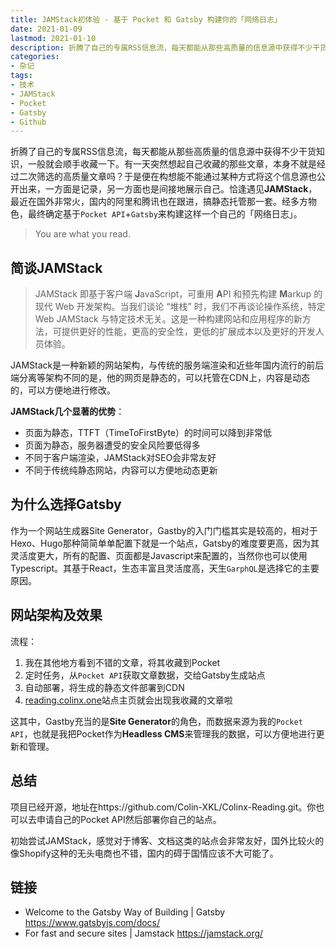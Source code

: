 ```yaml
---
title: JAMStack初体验 - 基于 Pocket 和 Gatsby 构建你的「网络日志」
date: 2021-01-09
lastmod: 2021-01-10
description: 折腾了自己的专属RSS信息流，每天都能从那些高质量的信息源中获得不少干货知识，一般就会顺手收藏一下。有一天突然想起自己收藏的那些文章，本身不就是经过二次筛选的高质量文章吗？于是便在构想能不能通过某种方式将这个信息源也公开出来，一方面是记录，另一方面也是间接地展示自己。恰逢遇见JAMStack，最近在国外非常火，国内的阿里和腾讯也在跟进，搞静态托管那一套。经多方物色，最终确定基于Pocket API+Gatsby来构建这样一个自己的「网络日志」。
categories:
- 杂记
tags:
- 技术
- JAMStack
- Pocket
- Gatsby
- Github
---
```


<!-- # JAMStack初体验 - 基于Pocket 和 Gatsby 构建你的「网络日志」 -->

折腾了自己的专属RSS信息流，每天都能从那些高质量的信息源中获得不少干货知识，一般就会顺手收藏一下。有一天突然想起自己收藏的那些文章，本身不就是经过二次筛选的高质量文章吗？于是便在构想能不能通过某种方式将这个信息源也公开出来，一方面是记录，另一方面也是间接地展示自己。恰逢遇见**JAMStack**，最近在国外非常火，国内的阿里和腾讯也在跟进，搞静态托管那一套。经多方物色，最终确定基于`Pocket API`+`Gatsby`来构建这样一个自己的「网络日志」。

> You are what you read.

## 简谈JAMStack

> JAMStack 即基于客户端 **J**avaScript，可重用 **A**PI 和预先构建 **M**arkup 的现代 Web 开发架构。当我们谈论 “堆栈” 时，我们不再谈论操作系统，特定 Web JAMStack 与特定技术无关。这是一种构建网站和应用程序的新方法，可提供更好的性能，更高的安全性，更低的扩展成本以及更好的开发人员体验。

JAMStack是一种新颖的网站架构，与传统的服务端渲染和近些年国内流行的前后端分离等架构不同的是，他的网页是静态的，可以托管在CDN上，内容是动态的，可以方便地进行修改。

**JAMStack几个显著的优势**：

* 页面为静态，TTFT（TimeToFirstByte）的时间可以降到非常低
* 页面为静态，服务器遭受的安全风险要低得多
* 不同于客户端渲染，JAMStack对SEO会非常友好
* 不同于传统纯静态网站，内容可以方便地动态更新

## 为什么选择Gatsby



作为一个网站生成器Site Generator，Gastby的入门门槛其实是较高的，相对于Hexo、Hugo那种简简单单配置下就是一个站点，Gatsby的难度要更高，因为其灵活度更大，所有的配置、页面都是Javascript来配置的，当然你也可以使用Typescript。其基于React，生态丰富且灵活度高，天生`GarphQL`是选择它的主要原因。



## 网站架构及效果



流程：

1. 我在其他地方看到不错的文章，将其收藏到Pocket
2. 定时任务，从`Pocket API`获取文章数据，交给Gatsby生成站点
3. 自动部署，将生成的静态文件部署到CDN
4. [reading.colinx.one](reading.colinx.one)站点主页就会出现我收藏的文章啦



这其中，Gastby充当的是**Site Generator**的角色，而数据来源为我的`Pocket API`，也就是我把Pocket作为**Headless CMS**来管理我的数据，可以方便地进行更新和管理。



## 总结

项目已经开源，地址在https://github.com/Colin-XKL/Colinx-Reading.git。你也可以去申请自己的Pocket API然后部署你自己的站点。

初始尝试JAMStack，感觉对于博客、文档这类的站点会非常友好，国外比较火的像Shopify这种的无头电商也不错，国内的碍于国情应该不大可能了。



## 链接

* Welcome to the Gatsby Way of Building | Gatsby
  https://www.gatsbyjs.com/docs/
* For fast and secure sites | Jamstack
  https://jamstack.org/